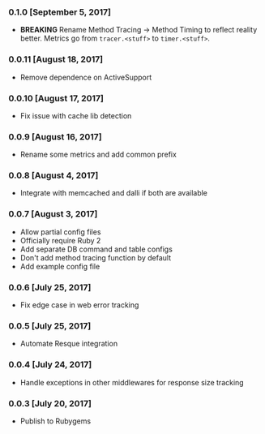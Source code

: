 ### 0.1.0 [September 5, 2017]
* **BREAKING** Rename Method Tracing -> Method Timing to reflect reality better. Metrics go from `tracer.<stuff>` to `timer.<stuff>`.

### 0.0.11 [August 18, 2017]
* Remove dependence on ActiveSupport

### 0.0.10 [August 17, 2017]
* Fix issue with cache lib detection

### 0.0.9 [August 16, 2017]
* Rename some metrics and add common prefix

### 0.0.8 [August 4, 2017]
* Integrate with memcached and dalli if both are available

### 0.0.7 [August 3, 2017]
* Allow partial config files
* Officially require Ruby 2
* Add separate DB command and table configs
* Don't add method tracing function by default
* Add example config file

### 0.0.6 [July 25, 2017]
* Fix edge case in web error tracking

### 0.0.5 [July 25, 2017]
* Automate Resque integration

### 0.0.4 [July 24, 2017]
* Handle exceptions in other middlewares for response size tracking

### 0.0.3 [July 20, 2017]
* Publish to Rubygems
